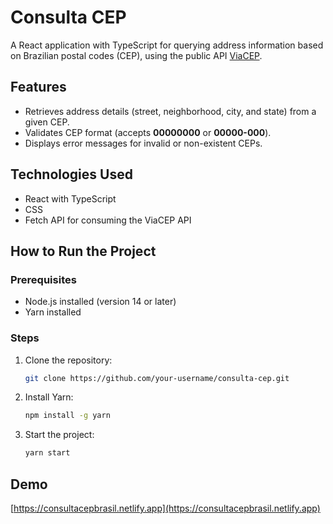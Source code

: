 # Consulta CEP

A React application with TypeScript for querying address information based on Brazilian postal codes (CEP), using the public API [ViaCEP](https://viacep.com.br).

## Features

- Retrieves address details (street, neighborhood, city, and state) from a given CEP.
- Validates CEP format (accepts **00000000** or **00000-000**).
- Displays error messages for invalid or non-existent CEPs.

## Technologies Used

- React with TypeScript
- CSS
- Fetch API for consuming the ViaCEP API

## How to Run the Project

### Prerequisites
- Node.js installed (version 14 or later)
- Yarn installed

### Steps

1. Clone the repository:
   ```bash
   git clone https://github.com/your-username/consulta-cep.git
   ```

2. Install Yarn:
   ```bash
   npm install -g yarn
   ```

3. Start the project:
   ```bash
   yarn start
   ```

## Demo
[https://consultacepbrasil.netlify.app](https://consultacepbrasil.netlify.app)